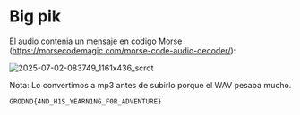 # Big pik

El audio contenia un mensaje en codigo Morse (https://morsecodemagic.com/morse-code-audio-decoder/):

![2025-07-02-083749_1161x436_scrot](https://github.com/user-attachments/assets/d0473389-dbc1-4c95-bb95-eee6738abbed)

Nota: Lo convertimos a mp3 antes de subirlo porque el WAV pesaba mucho.

`GRODNO{4ND_H1S_YEARN1NG_F0R_ADVENTURE}`
